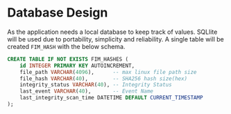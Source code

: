 # Database Design

As the application needs a local database to keep track of values. SQLlite will be used due to portability, simplicity and reliability. A single table will be created <code>FIM_HASH</code> with the below schema.

```SQL
CREATE TABLE IF NOT EXISTS FIM_HASHES (
    id INTEGER PRIMARY KEY AUTOINCREMENT,
    file_path VARCHAR(4096),      -- max linux file path size
    file_hash VARCHAR(40),        -- SHA256 hash size(hex)
    integrity_status VARCHAR(40), -- Integrity Status
    last_event VARCHAR(40),       -- Event Name
    last_integrity_scan_time DATETIME DEFAULT CURRENT_TIMESTAMP
);
```
